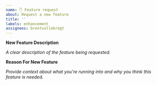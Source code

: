 ```yaml
---
name: ✋ Feature request
about: Request a new feature
title: ''
labels: enhancement
assignees: brentvollebregt
---
```


**New Feature Description**

_A clear description of the feature being requested._

**Reason For New Feature**

_Provide context about what you're running into and why you think this feature is needed._
